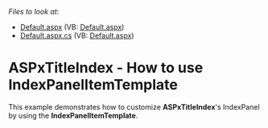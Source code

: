 <!-- default file list -->
*Files to look at*:

* [Default.aspx](./CS/WebSite/Default.aspx) (VB: [Default.aspx](./VB/WebSite/Default.aspx))
* [Default.aspx.cs](./CS/WebSite/Default.aspx.cs) (VB: [Default.aspx](./VB/WebSite/Default.aspx))
<!-- default file list end -->
# ASPxTitleIndex - How to use IndexPanelItemTemplate 


<p>This example demonstrates how to customize <strong>ASPxTitleIndex</strong>'s IndexPanel by using the <strong>IndexPanelItemTemplate</strong>.</p>

<br/>


